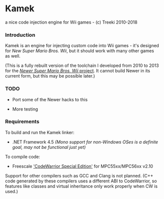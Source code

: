 # Kamek
a nice code injection engine for Wii games - (c) Treeki 2010-2018

### Introduction

Kamek is an engine for injecting custom code into Wii games - it's designed for
*New Super Mario Bros. Wii*, but it should work with many other games as well.

(This is a fully rebuilt version of the toolchain I developed from 2010 to 2013
 for the [*Newer Super Mario Bros. Wii* project][newer]. It cannot build Newer
 in its current form, but this may be possible later.)

### TODO

- Port some of the Newer hacks to this

- More testing

### Requirements

To build and run the Kamek linker:

- .NET Framework 4.5 *(Mono support for non-Windows OSes is a definite goal,
  may not be functional just yet)*

To compile code:

- Freescale ['CodeWarrior Special Edition'][cw] for MPC55xx/MPC56xx v2.10

Support for other compilers such as GCC and Clang is not planned.
(C++ code generated by these compilers uses a different ABI to
 CodeWarrior, so features like classes and virtual inheritance only work
 properly when CW is used.)



[cw]: http://www.freescale.com/webapp/sps/site/overview.jsp?code=CW_SPECIALEDITIONS
[newer]: https://github.com/Treeki/NewerSMBW


